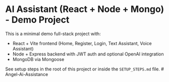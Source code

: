 # AI Assistant (React + Node + Mongo) - Demo Project

This is a minimal demo full-stack project with:
- React + Vite frontend (Home, Register, Login, Text Assistant, Voice Assistant)
- Node + Express backend with JWT auth and optional OpenAI integration
- MongoDB via Mongoose

See setup steps in the root of this project or inside the `SETUP_STEPS.md` file.
#   A n g e l - A i - A s s i s t a n c e  
 